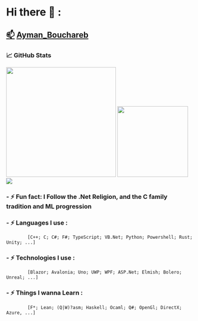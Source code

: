 # Hi there 👋 :
## <a href="Ayman.bouchareb@outlook.fr">📫</a> [Ayman_Bouchareb](https://www.linkedin.com/in/ayman-bouchareb-511abb19a/) 
### &#x1f4c8; GitHub Stats
<div>
  <img Width="295" src="https://github-readme-stats.vercel.app/api/top-langs/?username=DemuirGos&title_color=ffffff&text_color=c9cacc&icon_color=2bbc8a&bg_color=1d1f21&langs_count=8&layout=compact&hide=jupyter%20notebook,kotlin,Dockerfile,html,javascript,tex,css,php,hack&card_width=245"/>
  <img Height="190" src="https://github-readme-stats.vercel.app/api?username=DemuirGos&show_icons=true&line_height=28&title_color=ffffff&text_color=c9cacc&icon_color=2bbc8a&bg_color=1d1f21"/>
</div>
<img src="https://github-profile-trophy.vercel.app/?username=DemuirGos&theme=chalk&column=6&row=1&margin-w=17"/>

### - ⚡ Fun fact: I Follow the .Net Religion, and the C family tradition and ML progression
### - ⚡ Languages I use : 
            [C++; C; C#; F#; TypeScript; VB.Net; Python; Powershell; Rust; Unity; ...]
### - ⚡ Technologies I use : 
            [Blazor; Avalonia; Uno; UWP; WPF; ASP.Net; Elmish; Bolero; Unreal; ...]
### - ⚡ Things I wanna Learn : 
            [F*; Lean; (Q|W)?asm; Haskell; Ocaml; Q#; OpenGl; DirectX; Azure, ...]
